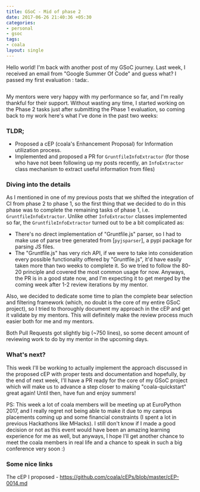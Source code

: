 ```yaml
---
title: GSoC - Mid of phase 2
date: 2017-06-26 21:40:36 +05:30
categories:
- personal
- gsoc
tags:
- coala
layout: single
---
```

Hello world! I'm back with another post of my GSoC journey. Last week, I received an email from "Google Summer Of Code" and guess what? I passed my first evaluation : tada:.

<img src="https://s13.postimg.org/6zjnxw42v/hello.png" alt="">

My mentors were very happy with my performance so far, and I'm really thankful for their support. Without wasting any time, I started working on the Phase 2 tasks just after submitting the Phase 1 evaluation, so coming back to my work here's what I've done in the past two weeks:

### TLDR;

- Proposed a cEP (coala's Enhancement Proposal) for Information utilization process.
- Implemented and proposed a PR for `GruntfileInfoExtractor` (for those who have not been following up my posts recently, an `InfoExtractor` class mechanism to extract useful information from files)

### Diving into the details

As I mentioned in one of my previous posts that we shifted the integration of CI from phase 2 to phase 1, so the first thing that we decided to do in this phase was to complete the remaining tasks of phase 1, i.e. `GruntfileInfoExtractor`. Unlike other `InfoExtractor` classes implemented so far, the `GruntfileInfoExtractor` turned out to be a bit complicated as:
- There's no direct implementation of "Gruntfile.js" parser, so I had to make use of parse tree generated from [`pyjsparser`], a pypi package for parsing JS files.
- The "Gruntfile.js" has very rich API, if we were to take into consideration every possible functionality offered by "Gruntfile.js", it'd have easily taken more than two weeks to complete it. So we tried to follow the 80-20 principle and covered the most common usage for now.
Anyways, the PR is in a good state now, and I'm expecting it to get merged by the coming week after 1-2 review iterations by my mentor.

Also, we decided to dedicate some time to plan the complete bear selection and filtering framework (which, no doubt is the core of my entire GSoC project), so I tried to thoroughly document my approach in the cEP and get it validate by my mentors. This will definitely make the review process much easier both for me and my mentors.

Both Pull Requests got slightly big (~750 lines), so some decent amount of reviewing work to do by my mentor in the upcoming days.

### What's next?

This week I'll be working to actually implement the approach discussed in the proposed cEP with proper tests and documentation and hopefully, by the end of next week, I'll have a PR ready for the core of my GSoC project which will make us to advance a step closer to making "coala-quickstart" great again! Until then, have fun and enjoy summers!

PS: This week a lot of coala members will be meeting up at EuroPython 2017, and I really regret not being able to make it due to my campus placements coming up and some financial constraints (I spent a lot in previous Hackathons like MHacks). I still don't know if I made a good decision or not as this event would have been an amazing learning experience for me as well, but anyways, I hope I'll get another chance to meet the coala members in real life and a chance to speak in such a big conference very soon :)

### Some nice links

The cEP I proposed - https://github.com/coala/cEPs/blob/master/cEP-0014.md

